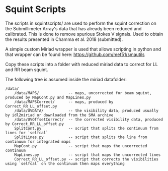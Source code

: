 Squint Scripts
========

The scripts in squintscripts/ are used to perform the squint correction on the Submillimeter Array's data that has already been reduced and calibrated. This is done to remove spurious Stokes V signals. Used to obtain the results presented in Chamma et al. 2018 (submitted).

A simple custom Miriad wrapper is used that allows scripting in python and that wrapper can be found here:
https://github.com/mef51/smautils

Copy these scripts into a folder with reduced miriad data to correct for LL and RR beam squint.

The following tree is assumed inside the miriad datafolder:
```
/data/
	/data/MAPS/             -- maps, uncorrected for beam squint, produced by MapCont.py and MapLines.py
	/data/MAPSCorrect/      -- maps, produced by Correct_RR_LL_offset.py
	/data/UVDATA/           -- the visibility data, produced usually by idl2miriad or downloaded from the SMA archive
	/data/UVOffsetCorrect/  -- the corrected visibility data, produced by Correct_RR_LL_offset.py
	SplitCont.py            -- script that splits the continuum from lines for `selfcal`
	SplitLines.py           -- script that splits the line from continuum for integrated maps
	MapCont.py              -- script that maps the uncorrected continuum
	MapLines.py             -- script that maps the uncorrected lines
	Correct_RR_LL_offset.py -- script that corrects the visibilities using `selfcal` on the continuum then maps everything
```
